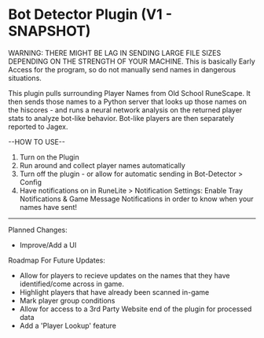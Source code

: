 # Bot Detector Plugin (V1 - SNAPSHOT)

WARNING: THERE MIGHT BE LAG IN SENDING LARGE FILE SIZES DEPENDING ON THE STRENGTH OF YOUR MACHINE. This is basically Early Access for the program, so do not manually send names in dangerous situations. 

This plugin pulls surrounding Player Names from Old School RuneScape. It then sends those names to a Python server that looks up those names on the hiscores - and runs a neural network analysis on the returned player stats to analyze bot-like behavior. Bot-like players are then separately reported to Jagex. 

--HOW TO USE--
1. Turn on the Plugin
2. Run around and collect player names automatically
3. Turn off the plugin - or allow for automatic sending in Bot-Detector > Config
4. Have notifications on in RuneLite > Notification Settings: Enable Tray Notifications & Game Message Notifications in order to know when your names have sent!

--------------------------------------------------------------------------------------------------------

Planned Changes: 
- Improve/Add a UI

Roadmap For Future Updates:
- Allow for players to recieve updates on the names that they have identified/come across in game.
- Highlight players that have already been scanned in-game
- Mark player group conditions
- Allow for access to a 3rd Party Website end of the plugin for processed data
- Add a 'Player Lookup' feature
